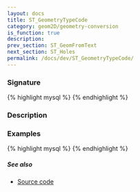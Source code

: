 ```yaml
---
layout: docs
title: ST_GeometryTypeCode
category: geom2D/geometry-conversion
is_function: true
description: 
prev_section: ST_GeomFromText
next_section: ST_Holes
permalink: /docs/dev/ST_GeometryTypeCode/
---
```


### Signature

{% highlight mysql %}
{% endhighlight %}

### Description

### Examples

{% highlight mysql %}
{% endhighlight %}

##### See also

* <a href="https://github.com/irstv/H2GIS/blob/a8e61ea7f1953d1bad194af926a568f7bc9aac96/h2spatial/src/main/java/org/h2gis/h2spatial/internal/function/spatial/properties/ST_GeometryTypeCode.java" target="_blank">Source code</a>

